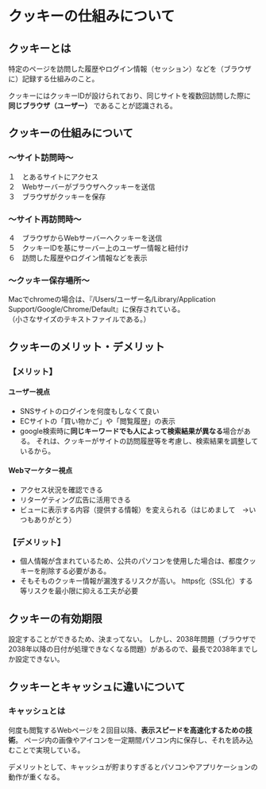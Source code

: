 # クッキーの仕組みについて
## クッキーとは
特定のページを訪問した履歴やログイン情報（セッション）などを（ブラウザに）記録する仕組みのこと。    

クッキーにはクッキーIDが設けられており、同じサイトを複数回訪問した際に **同じブラウザ（ユーザー）** であることが認識される。

## クッキーの仕組みについて
### 〜サイト訪問時〜
１　とあるサイトにアクセス  
２　Webサーバーがブラウザへクッキーを送信  
３　ブラウザがクッキーを保存  
  
### 〜サイト再訪問時〜
４　ブラウザからWebサーバーへクッキーを送信  
５　クッキーIDを基にサーバー上のユーザー情報と紐付け  
６　訪問した履歴やログイン情報などを表示  

### 〜クッキー保存場所〜
Macでchromeの場合は、『/Users/ユーザー名/Library/Application Support/Google/Chrome/Default』に保存されている。  
（小さなサイズのテキストファイルである。）

## クッキーのメリット・デメリット
### 【メリット】
#### ユーザー視点
- SNSサイトのログインを何度もしなくて良い
- ECサイトの「買い物かご」や「閲覧履歴」の表示
- google検索時に**同じキーワードでも人によって検索結果が異なる**場合がある。  それは、クッキーがサイトの訪問履歴等を考慮し、検索結果を調整しているから。
#### Webマーケター視点
- アクセス状況を確認できる
- リターゲティング広告に活用できる
- ビューに表示する内容（提供する情報）を変えられる（はじめまして　→いつもありがとう）

### 【デメリット】
- 個人情報が含まれているため、公共のパソコンを使用した場合は、都度クッキーを削除する必要がある。
-  そもそものクッキー情報が漏洩するリスクが高い。  https化（SSL化）する等リスクを最小限に抑える工夫が必要

## クッキーの有効期限
設定することができるため、決まってない。
しかし、2038年問題（ブラウザで2038年以降の日付が処理できなくなる問題）があるので、最長で2038年までしか設定できない。

## クッキーとキャッシュに違いについて
### キャッシュとは
何度も閲覧するWebページを２回目以降、**表示スピードを高速化するための技術**。
ページ内の画像やアイコンを一定期間パソコン内に保存し、それを読み込むことで実現している。

デメリットとして、キャッシュが貯まりすぎるとパソコンやアプリケーションの動作が重くなる。

